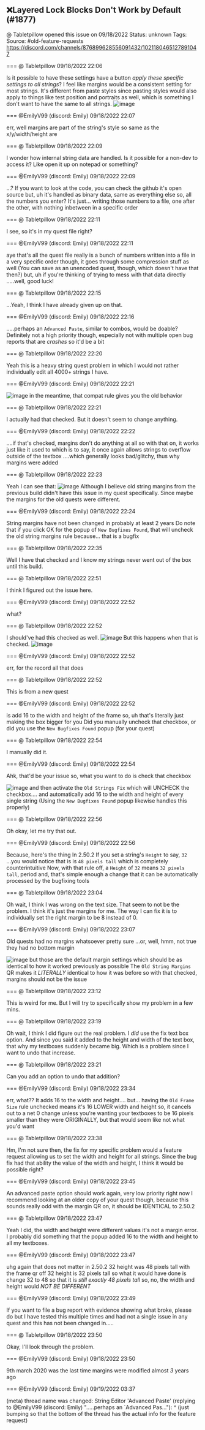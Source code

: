 ## ❌Layered Lock Blocks Don't Work by Default (#1877)
@ Tabletpillow opened this issue on 09/18/2022
Status: unknown
Tags: 
Source: #old-feature-requests https://discord.com/channels/876899628556091432/1021180465127891047


=== @ Tabletpillow 09/18/2022 22:06

Is it possible to have these settings have a button *apply these specific settings to all strings*? I feel like margins would be a consistent setting for most strings. It's different from paste styles since pasting styles would also apply to things like test position and portraits as well, which is something I don't want to have the same to all strings.
![image](https://cdn.discordapp.com/attachments/1021180465127891047/1021180467715776553/unknown.png?ex=65e4f46c&is=65d27f6c&hm=7276c41ed8cef30b73827336490509b1b1751b0c41c62e34b3e9344b59a8ba7a&)

=== @EmilyV99 (discord: Emily) 09/18/2022 22:07

err, well
margins are part of the string's style
so
same as the x/y/width/height are

=== @ Tabletpillow 09/18/2022 22:09

I wonder how internal string data are handled. Is it possible for a non-dev to access it? Like open it up on notepad or something?

=== @EmilyV99 (discord: Emily) 09/18/2022 22:09

...?
If you want to look at the code, you can check the github
it's open source
but, uh
it's handled as binary data, same as everything else
so, all the numbers you enter? It's just... writing those numbers to a file, one after the other, with nothing inbetween
in a specific order

=== @ Tabletpillow 09/18/2022 22:11

I see, so it's in my quest file right?

=== @EmilyV99 (discord: Emily) 09/18/2022 22:11

aye
that's all the quest file really is
a bunch of numbers
written into a file
in a very specific order
though, it goes through some compression stuff as well
(You can save as an unencoded quest, though, which doesn't have that then?)
but, uh
if you're thinking of trying to mess with that data directly
.....well, good luck!

=== @ Tabletpillow 09/18/2022 22:15

...Yeah, I think I have already given up on that.

=== @EmilyV99 (discord: Emily) 09/18/2022 22:16

.....perhaps an `Advanced Paste`, similar to combos, would be doable?
Definitely not a high priority though, especially not with multiple open bug reports that are *crashes*
so it'd be a bit

=== @ Tabletpillow 09/18/2022 22:20

Yeah this is a heavy string quest problem in which I would not rather individually edit all 4000+ strings I have.

=== @EmilyV99 (discord: Emily) 09/18/2022 22:21


![image](https://cdn.discordapp.com/attachments/1021180465127891047/1021184234297241631/unknown.png?ex=65e4f7ee&is=65d282ee&hm=d221e37ef38ced1beea380660c2986b308868980c394af33d0f4b2ac586e41fc&)
in the meantime, that compat rule gives you the old behavior

=== @ Tabletpillow 09/18/2022 22:21

I actually had that checked. But it doesn't seem to change anything.

=== @EmilyV99 (discord: Emily) 09/18/2022 22:22

....if that's checked, margins don't do anything at all
so
with that on, it works just like it used to
which is to say, it once again allows strings to overflow outside of the textbox
....which generally looks bad/glitchy, thus why margins were added

=== @ Tabletpillow 09/18/2022 22:23

Yeah I can see that:
![image](https://cdn.discordapp.com/attachments/1021180465127891047/1021184694609514546/unknown.png?ex=65e4f85b&is=65d2835b&hm=cae3e7d4e5cf534b0cfe81bda9f5ac96a271c9f2f7a3579a6368916116cd5a52&)
Although I believe old string margins from the previous build didn't have this issue in my quest specifically.
Since maybe the margins for the old quests were different.

=== @EmilyV99 (discord: Emily) 09/18/2022 22:24

String margins have not been changed in probably at least 2 years
Do note that if you click OK for the popup of `New Bugfixes Found`, that will uncheck the old string margins rule
because... that is a bugfix

=== @ Tabletpillow 09/18/2022 22:35

Well I have that checked and I know my strings never went out of the box until this build.

=== @ Tabletpillow 09/18/2022 22:51

I think I figured out the issue here.

=== @EmilyV99 (discord: Emily) 09/18/2022 22:52

what?

=== @ Tabletpillow 09/18/2022 22:52

I should've had this checked as well.
![image](https://cdn.discordapp.com/attachments/1021180465127891047/1021192049246089236/unknown.png?ex=65e4ff35&is=65d28a35&hm=54ffecb67a17bea1b4a998f91b0f41ddbced15dfbf0c046d2cebe087d708df20&)
But this happens when that is checked.
![image](https://cdn.discordapp.com/attachments/1021180465127891047/1021192085199663144/unknown.png?ex=65e4ff3d&is=65d28a3d&hm=4682bb08e89aa1a7c5631d35d6da86945e0d10e2346102bea0e053c7ac09f942&)

=== @EmilyV99 (discord: Emily) 09/18/2022 22:52

err, for the record
all that does

=== @ Tabletpillow 09/18/2022 22:52

This is from a new quest

=== @EmilyV99 (discord: Emily) 09/18/2022 22:52

is add 16 to the width and height of the frame
so, uh
that's literally just making the box bigger for you
Did you manually uncheck that checkbox, or did you use the `New Bugfixes Found` popup (for your quest)

=== @ Tabletpillow 09/18/2022 22:54

I manually did it.

=== @EmilyV99 (discord: Emily) 09/18/2022 22:54

Ahk, that'd be your issue
so, what you want to do
is check that checkbox

![image](https://cdn.discordapp.com/attachments/1021180465127891047/1021192560535932938/unknown.png?ex=65e4ffaf&is=65d28aaf&hm=b855d7b325cad9a9f24cddd322239133112a28ee8a141c402f4d737fd038df85&)
and then activate the `Old Strings Fix`
which will UNCHECK the checkbox.... and automatically add 16 to the width and height of every single string
(Using the `New Bugfixes Found` popup likewise handles this properly)

=== @ Tabletpillow 09/18/2022 22:56

Oh okay, let me try that out.

=== @EmilyV99 (discord: Emily) 09/18/2022 22:56

Because, here's the thing
In 2.50.2
If you set a string's `Height` to say, `32`
...you would notice that is is `48 pixels tall`
which is completely counterintuitive
Now, with that rule off, a `Height` of `32` means `32 pixels tall`, period
and, that's simple enough a change that it can be automatically processed by the bugfixing tools

=== @ Tabletpillow 09/18/2022 23:04

Oh wait, I think I was wrong on the text size. That seem to not be the problem. I think it's just the margins for me. The way I can fix it is to individually set the right margin to be 8 instead of 0.

=== @EmilyV99 (discord: Emily) 09/18/2022 23:07

Old quests had no margins whatsoever
pretty sure
...or, well, hmm, not true
they had no bottom margin

![image](https://cdn.discordapp.com/attachments/1021180465127891047/1021196070493106176/unknown.png?ex=65e502f4&is=65d28df4&hm=4f7181ec3c9a1f3b87724e54dd3b23f22f779bb671b6f11f17d765d601bc7201&)
but those are the default margin settings
which should be as identical to how it worked previously as possible
The `Old String Margins` QR makes it *LITERALLY* identical to how it was before
so with that checked, margins should not be the issue

=== @ Tabletpillow 09/18/2022 23:12

This is weird for me. But I will try to specifically show my problem in a few mins.

=== @ Tabletpillow 09/18/2022 23:19

Oh wait, I think I did figure out the real problem. I *did* use the fix text box option. And since you said it added to the height and width of the text box, that why my textboxes suddenly became big. Which is a problem since I want to undo that increase.

=== @ Tabletpillow 09/18/2022 23:21

Can you add an option to undo that addition?

=== @EmilyV99 (discord: Emily) 09/18/2022 23:34

err, what??
It adds 16 to the width and height.... but... having the `Old Frame Size` rule unchecked means it's 16 LOWER width and height
so, it cancels out to a net 0 change
unless you're wanting your textboxes to be 16 pixels smaller than they were ORIGINALLY, but that would seem like not what you'd want

=== @ Tabletpillow 09/18/2022 23:38

Hm, I'm not sure then, the fix for my specific problem would a feature request allowing us to set the width and height for all strings.
Since the bug fix had that ability the value of the width and height, I think it would be possible right?

=== @EmilyV99 (discord: Emily) 09/18/2022 23:45

An advanced paste option should work
again, very low priority right now
I recommend looking at an older copy of your quest though, because this sounds really odd
with the margin QR on, it should be IDENTICAL to 2.50.2

=== @ Tabletpillow 09/18/2022 23:47

Yeah I did, the width and height were different values it's not a margin error. I probably did something that the popup added 16 to the width and height to all my textboxes.

=== @EmilyV99 (discord: Emily) 09/18/2022 23:47

uhg
again
that does not matter
in 2.50.2
32 height
was 48 pixels tall
with the frame qr off
32 height is 32 pixels tall
so what it would have done
is change 32 to 48
so that it is *still exactly 48 pixels tall*
so, no, the width and height would *NOT BE DIFFERENT*

=== @EmilyV99 (discord: Emily) 09/18/2022 23:49

If you want to file a bug report with evidence showing what broke, please do
but I have tested this multiple times and had not a single issue in any quest
and this has not been changed in.....

=== @ Tabletpillow 09/18/2022 23:50

Okay, I'll look through the problem.

=== @EmilyV99 (discord: Emily) 09/18/2022 23:50

9th march 2020
was the last time margins were modified
almost *3* years ago

=== @EmilyV99 (discord: Emily) 09/19/2022 03:37

(meta) thread name was changed: String Editor 'Advanced Paste'
(replying to @EmilyV99 (discord: Emily) ".....perhaps an `Advanced Pas…"): ^
(just bumping so that the bottom of the thread has the actual info for the feature request)
